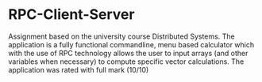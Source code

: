 # RPC-Client-Server
Assignment based on the university course Distributed Systems. 
The application is a fully functional commandline, menu based calculator which with the use of RPC technology allows the user to input arrays (and other variables when necessary) to compute specific vector calculations. The application was rated with full mark (10/10)
